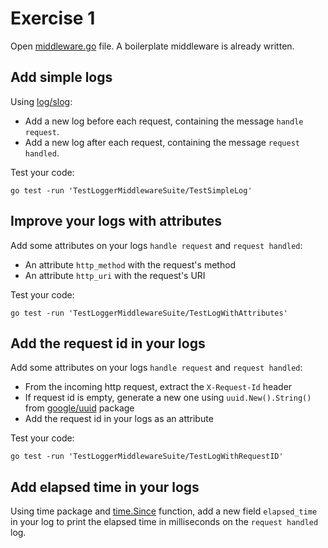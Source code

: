 # Exercise 1

Open [middleware.go](./middleware.go) file. A boilerplate middleware is already written.

## Add simple logs

Using [log/slog](https://pkg.go.dev/log/slog):
- Add a new log before each request, containing the message `handle request`.
- Add a new log after each request, containing the message `request handled`.

Test your code:
```
go test -run 'TestLoggerMiddlewareSuite/TestSimpleLog'
```

## Improve your logs with attributes

Add some attributes on your logs `handle request` and `request handled`:
- An attribute `http_method` with the request's method
- An attribute `http_uri` with the request's URI

Test your code:
```
go test -run 'TestLoggerMiddlewareSuite/TestLogWithAttributes'
```

## Add the request id in your logs

Add some attributes on your logs `handle request` and `request handled`:
- From the incoming http request, extract the `X-Request-Id` header
- If request id is empty, generate a new one using `uuid.New().String()` from [google/uuid](https://github.com/google/uuid) package
- Add the request id in your logs as an attribute

Test your code:
```
go test -run 'TestLoggerMiddlewareSuite/TestLogWithRequestID'
```

## Add elapsed time in your logs

Using time package and [time.Since](https://pkg.go.dev/time#Since) function, add a new field `elapsed_time` in your log to print the elapsed time in milliseconds on the `request handled` log.